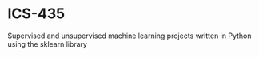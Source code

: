 # ICS-435
Supervised and unsupervised machine learning projects written in Python using the sklearn library
